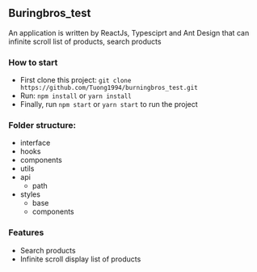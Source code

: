 ## Buringbros_test
An application is written by ReactJs, Typesciprt and Ant Design that can infinite scroll list of products, search products

### How to start
- First clone this project: `git clone https://github.com/Tuong1994/burningbros_test.git`
- Run: 
`npm install`
or 
`yarn install`
- Finally, run `npm start` or `yarn start` to run the project

### Folder structure: 
- interface
- hooks
- components
- utils
- api
  - path 
- styles
  - base
  - components

### Features
- Search products
- Infinite scroll display list of products
